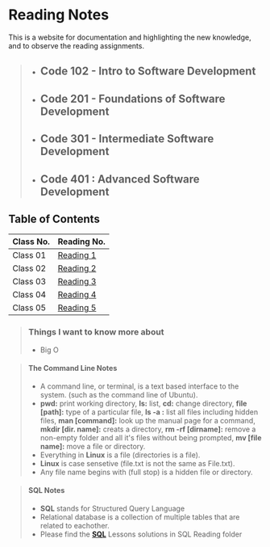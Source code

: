 # Reading Notes

This is a website for documentation and highlighting the new knowledge, and to observe the reading assignments.

> - ## Code 102 - Intro to Software Development
> - ## Code 201 - Foundations of Software Development
> - ## Code 301 - Intermediate Software Development
> - ## Code 401 : Advanced Software Development

## Table of Contents

| Class No.      | Reading No. |
| -----------    | ----------- |
| Class 01       | [Reading 1](class01.md)       |
| Class 02       | [Reading 2](class02.md)       |
| Class 03       | [Reading 3](class03.md)       |
| Class 04       | [Reading 4](class04.md)       |
| Class 05       | [Reading 5](class05.md)       |






> ### Things I want to know more about
> - Big O



> ####   The Command Line Notes
> - A command line, or terminal, is a text based interface to the system. (such as the command line of Ubuntu).
> - **pwd:** print working directory, **ls:** list, **cd:** change directory, **file [path]:** type of a particular file, **ls -a :** list all files including hidden files, **man [command]:** look up the manual page for a command, **mkdir [dir. name]:** creats a directory, **rm -rf [dirname]:** remove a non-empty folder and all it's files without being prompted, **mv [file name]:** move a file or directory. 
> - Everything in **Linux** is a file (directories is a file).
> - **Linux** is case sensetive (file.txt is not the same as File.txt).
> - Any file name begins with (full stop) is a hidden file or directory.

> #### SQL Notes
> - **SQL** stands for Structured Query Language
> - Relational database is a collection of multiple tables that are related to eachother.
> - Please find the [**SQL**](../reading-notes/SQL%20Reading/) Lessons solutions in SQL Reading folder 
>
>





